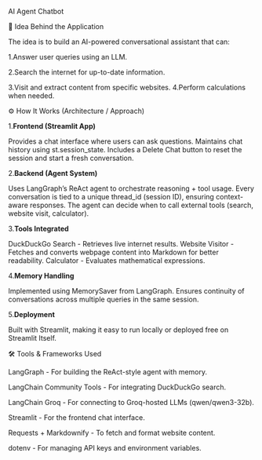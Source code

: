 AI Agent Chatbot

🚀 Idea Behind the Application

The idea is to build an AI-powered conversational assistant that can:

1.Answer user queries using an LLM.

2.Search the internet for up-to-date information.

3.Visit and extract content from specific websites.
4.Perform calculations when needed.


⚙️ How It Works (Architecture / Approach)

1.**Frontend (Streamlit App)**

 Provides a chat interface where users can ask questions.
 Maintains chat history using st.session_state.
 Includes a Delete Chat button to reset the session and start a fresh conversation.

2.**Backend (Agent System)**

Uses LangGraph’s ReAct agent to orchestrate reasoning + tool usage.
Every conversation is tied to a unique thread_id (session ID), ensuring context-aware responses.
The agent can decide when to call external tools (search, website visit, calculator).

3.**Tools Integrated**

 DuckDuckGo Search - Retrieves live internet results.
 Website Visitor - Fetches and converts webpage content into Markdown for better readability.
 Calculator - Evaluates mathematical expressions.

4.**Memory Handling**

 Implemented using MemorySaver from LangGraph.
 Ensures continuity of conversations across multiple queries in the same session.

5.**Deployment**

 Built with Streamlit, making it easy to run locally or deployed free on Streamlit Itself.


🛠️ Tools & Frameworks Used

LangGraph - For building the ReAct-style agent with memory.

LangChain Community Tools - For integrating DuckDuckGo search.

LangChain Groq - For connecting to Groq-hosted LLMs (qwen/qwen3-32b).

Streamlit - For the frontend chat interface.

Requests + Markdownify - To fetch and format website content.

dotenv - For managing API keys and environment variables.


